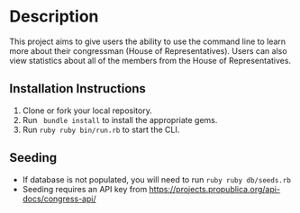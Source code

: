 # Description

This project aims to give users the ability to use the command line to learn more about their congressman (House of Representatives). Users can also view statistics about all of the members from the House of Representatives. 

## Installation Instructions
1. Clone or fork your local repository.
2. Run ``` bundle install``` to install the appropriate gems.
3. Run ```ruby ruby bin/run.rb``` to start the CLI.

## Seeding
* If database is not populated, you will need to run ```ruby ruby db/seeds.rb ```
* Seeding requires an API key from https://projects.propublica.org/api-docs/congress-api/
